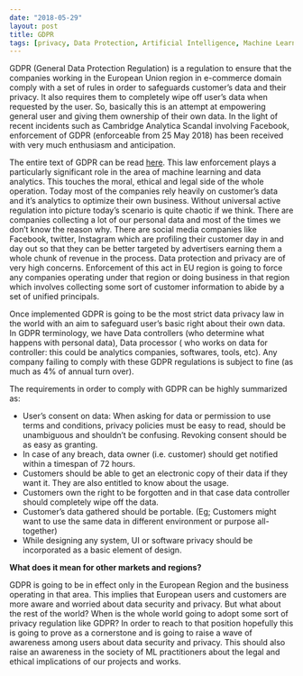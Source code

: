 ```yaml
---
date: "2018-05-29"
layout: post
title: GDPR
tags: [privacy, Data Protection, Artificial Intelligence, Machine Learning]
---
```


GDPR (General Data Protection Regulation) is a regulation to ensure that the companies working in the European Union region in e-commerce domain comply with a set of rules in order to safeguards customer’s data and their privacy. It also requires them to completely wipe off user’s data when requested by the user. So, basically this is an attempt at empowering general user and giving them ownership of their own data. In the light of recent incidents such as Cambridge Analytica Scandal involving Facebook, enforcement of GDPR (enforceable from 25 May 2018) has been received with very much enthusiasm and anticipation.

The entire text of GDPR can be read [here](https://gdpr-info.eu/). This law enforcement plays a particularly significant role in the area of machine learning and data analytics. This touches the moral, ethical and legal side of the whole operation. Today most of the companies rely heavily on customer’s data and it’s analytics to optimize their own business. Without universal active regulation into picture today’s scenario is quite chaotic if we think. There are companies collecting a lot of our personal data and most of the times we don’t know the reason why. There are social media companies like Facebook, twitter, Instagram which are profiling their customer day in and day out so that they can be better targeted by advertisers earning them a whole chunk of revenue in the process. Data protection and privacy are of very high concerns. Enforcement of this act in EU region is going to force any companies operating under that region or doing business in that region which involves collecting some sort of customer information to abide by a set of unified principals.


Once implemented GDPR is going to be the most strict data privacy law in the world with an aim to safeguard user’s basic right about their own data. In GDPR terminology, we have Data controllers (who determine what happens with personal data), Data processor ( who works on data for controller: this could be analytics companies, softwares, tools, etc). Any company failing to comply with these GDPR regulations is subject to fine (as much as 4% of annual turn over).

The requirements in order to comply with GDPR can be highly summarized as:

* User’s consent on data: When asking for data or permission to use terms and conditions, privacy policies must be easy to read, should be unambiguous and shouldn’t be confusing. Revoking consent should be as easy as granting.
* In case of any breach, data owner (i.e. customer) should get notified within a timespan of 72 hours.
* Customers should be able to get an electronic copy of their data if they want it. They are also entitled to know about the usage.
* Customers own the right to be forgotten and in that case data controller should completely wipe off the data.
* Customer’s data gathered should be portable. (Eg; Customers might want to use the same data in different environment or purpose all-together)
* While designing any system, UI or software privacy should be incorporated as a basic element of design.


**What does it mean for other markets and regions?**

GDPR is going to be in effect only in the European Region and the business operating in that area. This implies that European users and customers are more aware and worried about data security and privacy. But what about the rest of the world? When is the whole world going to adopt some sort of privacy regulation like GDPR? In order to reach to that position hopefully this is going to prove as a cornerstone and is going to raise a wave of awareness among users about data security and privacy. This should also raise an awareness in the society of ML practitioners about the legal and ethical implications of our projects and works.

